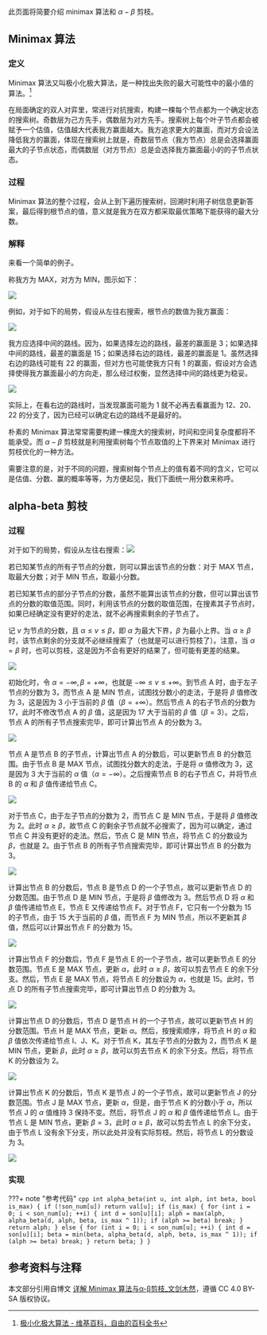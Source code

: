 此页面将简要介绍 minimax 算法和 $\alpha-\beta$ 剪枝。

## Minimax 算法

### 定义

Minimax 算法又叫极小化极大算法，是一种找出失败的最大可能性中的最小值的算法。[^ref1]

在局面确定的双人对弈里，常进行对抗搜索，构建一棵每个节点都为一个确定状态的搜索树。奇数层为己方先手，偶数层为对方先手。搜索树上每个叶子节点都会被赋予一个估值，估值越大代表我方赢面越大。我方追求更大的赢面，而对方会设法降低我方的赢面，体现在搜索树上就是，奇数层节点（我方节点）总是会选择赢面最大的子节点状态，而偶数层（对方节点）总是会选择我方赢面最小的的子节点状态。

### 过程

Minimax 算法的整个过程，会从上到下遍历搜索树，回溯时利用子树信息更新答案，最后得到根节点的值，意义就是我方在双方都采取最优策略下能获得的最大分数。

### 解释

来看一个简单的例子。

称我方为 MAX，对方为 MIN，图示如下：

![](images/minimax-1.png)

例如，对于如下的局势，假设从左往右搜索，根节点的数值为我方赢面：

![](images/minimax-2.png)

我方应选择中间的路线。因为，如果选择左边的路线，最差的赢面是 3；如果选择中间的路线，最差的赢面是 15；如果选择右边的路线，最差的赢面是 1。虽然选择右边的路线可能有 22 的赢面，但对方也可能使我方只有 1 的赢面，假设对方会选择使得我方赢面最小的方向走，那么经过权衡，显然选择中间的路线更为稳妥。

![](images/minimax-3.png)

实际上，在看右边的路线时，当发现赢面可能为 1 就不必再去看赢面为 12、20、22 的分支了，因为已经可以确定右边的路线不是最好的。

朴素的 Minimax 算法常常需要构建一棵庞大的搜索树，时间和空间复杂度都将不能承受。而 $\alpha-\beta$ 剪枝就是利用搜索树每个节点取值的上下界来对 Minimax 进行剪枝优化的一种方法。

需要注意的是，对于不同的问题，搜索树每个节点上的值有着不同的含义，它可以是估值、分数、赢的概率等等，为方便起见，我们下面统一用分数来称呼。

## alpha-beta 剪枝

### 过程

对于如下的局势，假设从左往右搜索：![](images/minimax-4.png)

若已知某节点的所有子节点的分数，则可以算出该节点的分数：对于 MAX 节点，取最大分数；对于 MIN 节点，取最小分数。

若已知某节点的部分子节点的分数，虽然不能算出该节点的分数，但可以算出该节点的分数的取值范围。同时，利用该节点的分数的取值范围，在搜素其子节点时，如果已经确定没有更好的走法，就不必再搜索剩余的子节点了。

记 $\mathit{v}$ 为节点的分数，且 $\alpha \leq v \leq \beta$，即 $\alpha$ 为最大下界，$\beta$ 为最小上界。当 $\alpha \geq \beta$ 时，该节点剩余的分支就不必继续搜索了（也就是可以进行剪枝了）。注意，当 $\alpha = \beta$ 时，也可以剪枝，这是因为不会有更好的结果了，但可能有更差的结果。

![](images/minimax-5.png)

初始化时，令 $\alpha = -\infty, \beta = +\infty$，也就是 $-\infty \leq v \leq +\infty$。到节点 A 时，由于左子节点的分数为 3，而节点 A 是 MIN 节点，试图找分数小的走法，于是将 $\beta$ 值修改为 3，这是因为 3 小于当前的 $\beta$ 值（$\beta = +\infty$）。然后节点 A 的右子节点的分数为 17，此时不修改节点 A 的 $\beta$ 值，这是因为 17 大于当前的 $\beta$ 值（$\beta = 3$）。之后，节点 A 的所有子节点搜索完毕，即可计算出节点 A 的分数为 3。

![](images/minimax-6.png)

节点 A 是节点 B 的子节点，计算出节点 A 的分数后，可以更新节点 B 的分数范围。由于节点 B 是 MAX 节点，试图找分数大的走法，于是将 $\alpha$ 值修改为 3，这是因为 3 大于当前的 $\alpha$ 值（$\alpha = -\infty$）。之后搜索节点 B 的右子节点 C，并将节点 B 的 $\alpha$ 和 $\beta$ 值传递给节点 C。

![](images/minimax-7.png)

对于节点 C，由于左子节点的分数为 2，而节点 C 是 MIN 节点，于是将 $\beta$ 值修改为 2。此时 $\alpha \geq \beta$，故节点 C 的剩余子节点就不必搜索了，因为可以确定，通过节点 C 并没有更好的走法。然后，节点 C 是 MIN 节点，将节点 C 的分数设为 $\beta$，也就是 2。由于节点 B 的所有子节点搜索完毕，即可计算出节点 B 的分数为 3。

![](images/minimax-8.png)

计算出节点 B 的分数后，节点 B 是节点 D 的一个子节点，故可以更新节点 D 的分数范围。由于节点 D 是 MIN 节点，于是将 $\beta$ 值修改为 3。然后节点 D 将 $\alpha$ 和 $\beta$ 值传递给节点 E，节点 E 又传递给节点 F。对于节点 F，它只有一个分数为 15 的子节点，由于 15 大于当前的 $\beta$ 值，而节点 F 为 MIN 节点，所以不更新其 $\beta$ 值，然后可以计算出节点 F 的分数为 15。

![](images/minimax-9.png)

计算出节点 F 的分数后，节点 F 是节点 E 的一个子节点，故可以更新节点 E 的分数范围。节点 E 是 MAX 节点，更新 $\alpha$，此时 $\alpha \geq \beta$，故可以剪去节点 E 的余下分支。然后，节点 E 是 MAX 节点，将节点 E 的分数设为 $\alpha$，也就是 15。此时，节点 D 的所有子节点搜索完毕，即可计算出节点 D 的分数为 3。

![](images/minimax-10.png)

计算出节点 D 的分数后，节点 D 是节点 H 的一个子节点，故可以更新节点 H 的分数范围。节点 H 是 MAX 节点，更新 $\alpha$。然后，按搜索顺序，将节点 H 的 $\alpha$ 和 $\beta$ 值依次传递给节点 I、J、K。对于节点 K，其左子节点的分数为 2，而节点 K 是 MIN 节点，更新 $\beta$，此时 $\alpha \geq \beta$，故可以剪去节点 K 的余下分支。然后，将节点 K 的分数设为 2。

![](images/minimax-11.png)

计算出节点 K 的分数后，节点 K 是节点 J 的一个子节点，故可以更新节点 J 的分数范围。节点 J 是 MAX 节点，更新 $\alpha$，但是，由于节点 K 的分数小于 $\alpha$，所以节点 J 的 $\alpha$ 值维持 3 保持不变。然后，将节点 J 的 $\alpha$ 和 $\beta$ 值传递给节点 L。由于节点 L 是 MIN 节点，更新 $\beta = 3$，此时 $\alpha \geq \beta$，故可以剪去节点 L 的余下分支，由于节点 L 没有余下分支，所以此处并没有实际剪枝。然后，将节点 L 的分数设为 3。

![](images/minimax-12.png)

### 实现

???+ note "参考代码"
    ```cpp
    int alpha_beta(int u, int alph, int beta, bool is_max) {
      if (!son_num[u]) return val[u];
      if (is_max) {
        for (int i = 0; i < son_num[u]; ++i) {
          int d = son[u][i];
          alph = max(alph, alpha_beta(d, alph, beta, is_max ^ 1));
          if (alph >= beta) break;
        }
        return alph;
      } else {
        for (int i = 0; i < son_num[u]; ++i) {
          int d = son[u][i];
          beta = min(beta, alpha_beta(d, alph, beta, is_max ^ 1));
          if (alph >= beta) break;
        }
        return beta;
      }
    }
    ```

## 参考资料与注释

本文部分引用自博文 [详解 Minimax 算法与α-β剪枝\_文剑木然](https://blog.csdn.net/wenjianmuran/article/details/90633418)，遵循 CC 4.0 BY-SA 版权协议。

[^ref1]: [极小化极大算法 - 维基百科，自由的百科全书](https://zh.wikipedia.org/wiki/%E6%9E%81%E5%B0%8F%E5%8C%96%E6%9E%81%E5%A4%A7%E7%AE%97%E6%B3%95)
